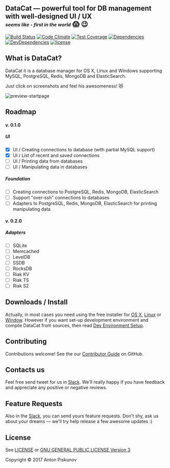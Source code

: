 ## DataCat — powerful tool for DB management with well-designed UI / UX<br>*<sub><sup>seems like - first in the world</sup></sub>* :scream: :wink:

[![Build Status](https://travis-ci.org/HellsHamsters/datacat.svg?branch=master)](https://travis-ci.org/HellsHamsters/datacat)
[![Code Climate](https://codeclimate.com/github/HellsHamsters/datacat/badges/gpa.svg)](https://codeclimate.com/github/HellsHamsters/datacat)
[![Test Coverage](https://codeclimate.com/github/HellsHamsters/datacat/badges/coverage.svg)](https://codeclimate.com/github/HellsHamsters/datacat/coverage)
[![Dependencies](https://david-dm.org/hellshamsters/datacat/status.svg)](https://david-dm.org/hellshamsters/datacat)
[![DevDependencies](https://david-dm.org/hellshamsters/datacat/dev-status.svg)](https://david-dm.org/hellshamsters/datacat?type=dev)
[![license](https://img.shields.io/github/license/HellsHamsters/datacat.svg)](https://github.com/HellsHamsters/datacat/blob/master/LICENSE)

## What is DataCat?

DataCat it is a database manager for OS X, Linux and Windows supporting
MySQL, PostgreSQL, Redis, MongoDB and ElasticSearch.

Just click on screenshots and feel his awesomeness! :heart_eyes_cat:

![preview-startpage](https://cloud.githubusercontent.com/assets/610172/21784372/427b384c-d6cc-11e6-9abd-56390e5d7b3e.png)

## Roadmap
#### v. 0.1.0

##### UI

- [x] UI / Creating connections to database (with partial MySQL support)
- [x] UI / List of recent and saved connections
- [ ] UI / Printing data from databases
- [ ] UI / Manipulating data in databases

##### Foundation

- [ ] Creating connections to PostgreSQL, Redis, MongoDB, ElasticSearch
- [ ] Support "over-ssh" connections to databases
- [ ] Adapters to PostgreSQL, Redis, MongoDB, ElasticSearch for printing manipulating data

#### v. 0.2.0

##### Adapters

- [ ] SQLite
- [ ] Memcached
- [ ] LevelDB
- [ ] SSDB
- [ ] RocksDB
- [ ] Riak KV
- [ ] Riak TS
- [ ] Riak S2

## Downloads / Install

Actually, in most cases you need using the free installer for [OS X](), [Linux]() or [Window]().
However if you want set-up development environment and compile DataCat from sources, then read [Dev Environment Setup](https://github.com/HellsHamsters/datacat/wiki/Dev-Environment-Setup).

## Contributing

Contributions welcome! See the our [Contributor Guide](https://github.com/HellsHamsters/datacat/wiki/Contributor-Guide) on GitHub.

## Contacts us

Feel free send tweet for us in [Slack]().
We'll really happy if you have feedback and appreciate any positive or negative reviews.

## Feature Requests

Also in the [Slack](), you can send yours feature requests. Don't shy, ask us about
your dreams — we'll try help release a few awesome updates :)

## License

See [LICENSE](LICENSE) or [GNU GENERAL PUBLIC LICENSE Version 3](http://www.gnu.org/licenses/gpl-3.0.txt)

Copyright © 2017 Anton Piskunov